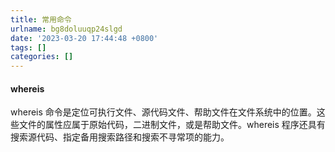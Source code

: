 ```yaml
---
title: 常用命令
urlname: bg8doluuqp24slgd
date: '2023-03-20 17:44:48 +0800'
tags: []
categories: []
---
```


#### whereis

whereis 命令是定位可执行文件、源代码文件、帮助文件在文件系统中的位置。这些文件的属性应属于原始代码，二进制文件，或是帮助文件。whereis 程序还具有搜索源代码、指定备用搜索路径和搜索不寻常项的能力。
